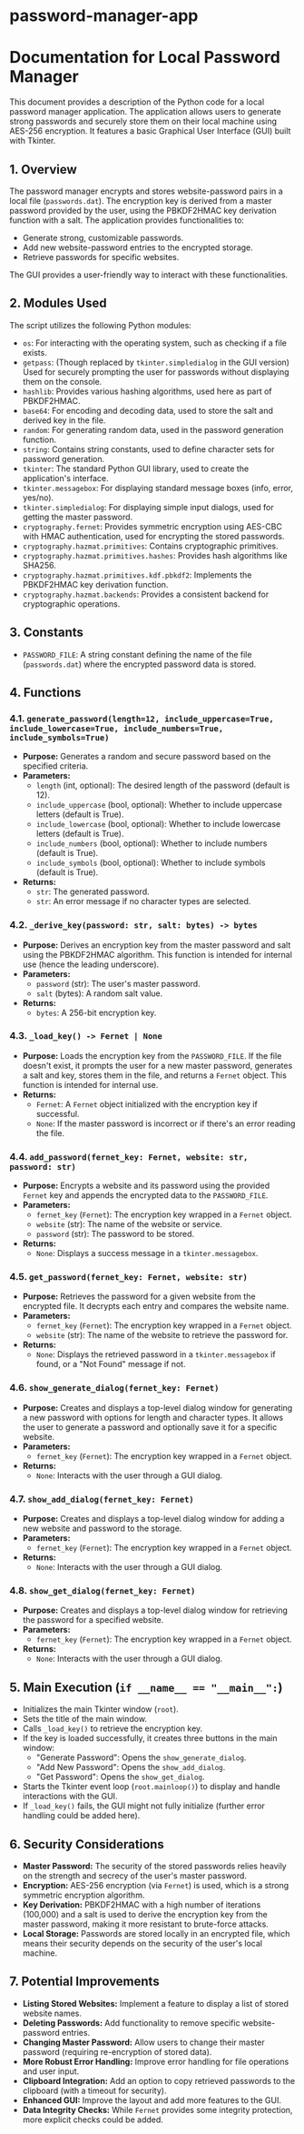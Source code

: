 # password-manager-app

# Documentation for Local Password Manager

This document provides a description of the Python code for a local password manager application. The application allows users to generate strong passwords and securely store them on their local machine using AES-256 encryption. It features a basic Graphical User Interface (GUI) built with Tkinter.

## 1. Overview

The password manager encrypts and stores website-password pairs in a local file (`passwords.dat`). The encryption key is derived from a master password provided by the user, using the PBKDF2HMAC key derivation function with a salt. The application provides functionalities to:

- Generate strong, customizable passwords.
- Add new website-password entries to the encrypted storage.
- Retrieve passwords for specific websites.

The GUI provides a user-friendly way to interact with these functionalities.

## 2. Modules Used

The script utilizes the following Python modules:

- `os`: For interacting with the operating system, such as checking if a file exists.
- `getpass`: (Though replaced by `tkinter.simpledialog` in the GUI version) Used for securely prompting the user for passwords without displaying them on the console.
- `hashlib`: Provides various hashing algorithms, used here as part of PBKDF2HMAC.
- `base64`: For encoding and decoding data, used to store the salt and derived key in the file.
- `random`: For generating random data, used in the password generation function.
- `string`: Contains string constants, used to define character sets for password generation.
- `tkinter`: The standard Python GUI library, used to create the application's interface.
- `tkinter.messagebox`: For displaying standard message boxes (info, error, yes/no).
- `tkinter.simpledialog`: For displaying simple input dialogs, used for getting the master password.
- `cryptography.fernet`: Provides symmetric encryption using AES-CBC with HMAC authentication, used for encrypting the stored passwords.
- `cryptography.hazmat.primitives`: Contains cryptographic primitives.
- `cryptography.hazmat.primitives.hashes`: Provides hash algorithms like SHA256.
- `cryptography.hazmat.primitives.kdf.pbkdf2`: Implements the PBKDF2HMAC key derivation function.
- `cryptography.hazmat.backends`: Provides a consistent backend for cryptographic operations.

## 3. Constants

- `PASSWORD_FILE`: A string constant defining the name of the file (`passwords.dat`) where the encrypted password data is stored.

## 4. Functions

### 4.1. `generate_password(length=12, include_uppercase=True, include_lowercase=True, include_numbers=True, include_symbols=True)`

- **Purpose:** Generates a random and secure password based on the specified criteria.
- **Parameters:**
    - `length` (int, optional): The desired length of the password (default is 12).
    - `include_uppercase` (bool, optional): Whether to include uppercase letters (default is True).
    - `include_lowercase` (bool, optional): Whether to include lowercase letters (default is True).
    - `include_numbers` (bool, optional): Whether to include numbers (default is True).
    - `include_symbols` (bool, optional): Whether to include symbols (default is True).
- **Returns:**
    - `str`: The generated password.
    - `str`: An error message if no character types are selected.

### 4.2. `_derive_key(password: str, salt: bytes) -> bytes`

- **Purpose:** Derives an encryption key from the master password and salt using the PBKDF2HMAC algorithm. This function is intended for internal use (hence the leading underscore).
- **Parameters:**
    - `password` (str): The user's master password.
    - `salt` (bytes): A random salt value.
- **Returns:**
    - `bytes`: A 256-bit encryption key.

### 4.3. `_load_key() -> Fernet | None`

- **Purpose:** Loads the encryption key from the `PASSWORD_FILE`. If the file doesn't exist, it prompts the user for a new master password, generates a salt and key, stores them in the file, and returns a `Fernet` object. This function is intended for internal use.
- **Returns:**
    - `Fernet`: A `Fernet` object initialized with the encryption key if successful.
    - `None`: If the master password is incorrect or if there's an error reading the file.

### 4.4. `add_password(fernet_key: Fernet, website: str, password: str)`

- **Purpose:** Encrypts a website and its password using the provided `Fernet` key and appends the encrypted data to the `PASSWORD_FILE`.
- **Parameters:**
    - `fernet_key` (`Fernet`): The encryption key wrapped in a `Fernet` object.
    - `website` (str): The name of the website or service.
    - `password` (str): The password to be stored.
- **Returns:**
    - `None`: Displays a success message in a `tkinter.messagebox`.

### 4.5. `get_password(fernet_key: Fernet, website: str)`

- **Purpose:** Retrieves the password for a given website from the encrypted file. It decrypts each entry and compares the website name.
- **Parameters:**
    - `fernet_key` (`Fernet`): The encryption key wrapped in a `Fernet` object.
    - `website` (str): The name of the website to retrieve the password for.
- **Returns:**
    - `None`: Displays the retrieved password in a `tkinter.messagebox` if found, or a "Not Found" message if not.

### 4.6. `show_generate_dialog(fernet_key: Fernet)`

- **Purpose:** Creates and displays a top-level dialog window for generating a new password with options for length and character types. It allows the user to generate a password and optionally save it for a specific website.
- **Parameters:**
    - `fernet_key` (`Fernet`): The encryption key wrapped in a `Fernet` object.
- **Returns:**
    - `None`: Interacts with the user through a GUI dialog.

### 4.7. `show_add_dialog(fernet_key: Fernet)`

- **Purpose:** Creates and displays a top-level dialog window for adding a new website and password to the storage.
- **Parameters:**
    - `fernet_key` (`Fernet`): The encryption key wrapped in a `Fernet` object.
- **Returns:**
    - `None`: Interacts with the user through a GUI dialog.

### 4.8. `show_get_dialog(fernet_key: Fernet)`

- **Purpose:** Creates and displays a top-level dialog window for retrieving the password for a specified website.
- **Parameters:**
    - `fernet_key` (`Fernet`): The encryption key wrapped in a `Fernet` object.
- **Returns:**
    - `None`: Interacts with the user through a GUI dialog.

## 5. Main Execution (`if __name__ == "__main__":`)

- Initializes the main Tkinter window (`root`).
- Sets the title of the main window.
- Calls `_load_key()` to retrieve the encryption key.
- If the key is loaded successfully, it creates three buttons in the main window:
    - "Generate Password": Opens the `show_generate_dialog`.
    - "Add New Password": Opens the `show_add_dialog`.
    - "Get Password": Opens the `show_get_dialog`.
- Starts the Tkinter event loop (`root.mainloop()`) to display and handle interactions with the GUI.
- If `_load_key()` fails, the GUI might not fully initialize (further error handling could be added here).

## 6. Security Considerations

- **Master Password:** The security of the stored passwords relies heavily on the strength and secrecy of the user's master password.
- **Encryption:** AES-256 encryption (via `Fernet`) is used, which is a strong symmetric encryption algorithm.
- **Key Derivation:** PBKDF2HMAC with a high number of iterations (100,000) and a salt is used to derive the encryption key from the master password, making it more resistant to brute-force attacks.
- **Local Storage:** Passwords are stored locally in an encrypted file, which means their security depends on the security of the user's local machine.

## 7. Potential Improvements

- **Listing Stored Websites:** Implement a feature to display a list of stored website names.
- **Deleting Passwords:** Add functionality to remove specific website-password entries.
- **Changing Master Password:** Allow users to change their master password (requiring re-encryption of stored data).
- **More Robust Error Handling:** Improve error handling for file operations and user input.
- **Clipboard Integration:** Add an option to copy retrieved passwords to the clipboard (with a timeout for security).
- **Enhanced GUI:** Improve the layout and add more features to the GUI.
- **Data Integrity Checks:** While `Fernet` provides some integrity protection, more explicit checks could be added.
